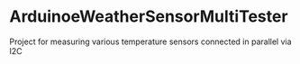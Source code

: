 # ArduinoeWeatherSensorMultiTester
Project for measuring various temperature sensors connected in parallel via I2C
